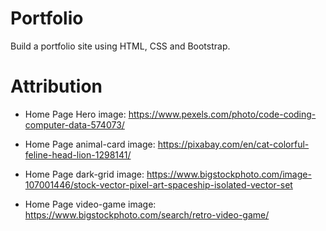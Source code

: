 # Portfolio
Build a portfolio site using HTML, CSS and Bootstrap.

# Attribution
- Home Page Hero image: 
https://www.pexels.com/photo/code-coding-computer-data-574073/ 

- Home Page animal-card image:
https://pixabay.com/en/cat-colorful-feline-head-lion-1298141/

- Home Page dark-grid image: 
https://www.bigstockphoto.com/image-107001446/stock-vector-pixel-art-spaceship-isolated-vector-set

- Home Page video-game image:
https://www.bigstockphoto.com/search/retro-video-game/